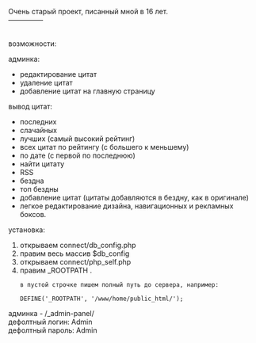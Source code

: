 Очень старый проект, писанный мной в 16 лет.<br />
—————<br /><br />

возможности: 

админка:
<ul>
<li>редактирование цитат</li>
<li>удаление цитат</li>
<li>добавление цитат на главную страницу </li>
</ul>   

вывод цитат:
<ul>
<li>последних 
<li>слачайных
<li>лучших (самый высокий рейтинг)
<li>всех цитат по рейтингу (с большего к меньшему)
<li>по дате (с первой по последнюю)
<li>найти цитату
<li>RSS
<li>бездна
<li>топ бездны
<li>добавление цитат (цитаты добавляются в бездну, как в оригинале)
<li>легкое редактирование дизайна, навигационных и рекламных боксов. 
</ul>

установка:
<ol>
<li>открываем connect/db_config.php</li>
<li>правим весь массив $db_config</li>
<li>открываем connect/php_self.php</li>
<li>правим _ROOTPATH .</li>
	
	в пустой строчке пишем полный путь до сервера, например:
	
	DEFINE('_ROOTPATH', '/www/home/public_html/');   
</ol>

админка - /_admin-panel/<br />
	дефолтный логин: Admin<br />
	дефолтный пароль: Admin<br />